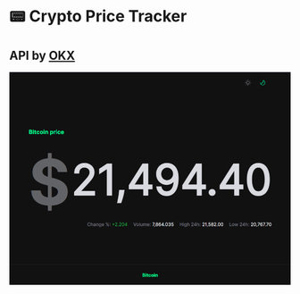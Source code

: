 # :pager: Crypto Price Tracker

## API by [OKX](https://www.okx.com/docs-v5/en/#overview)

![Demo](https://raw.githubusercontent.com/iondrimba/images/master/Screenshot%202022-08-21%20161612.png)
